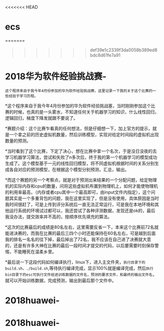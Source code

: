 <<<<<<< HEAD
# ecs
=======
>>>>>>> def39e1c2339f3da0058b389ed8bdc8d61fe7a91
# 2018华为软件经验挑战赛-
    这个程序来自于我今年4月份参加的华为软件经验挑战赛，这里记录一下我的关于这个比赛的一些经验于学习历程。
*这个程序来自于我今年4月份参加的华为软件经验挑战塞，当时刚刚参加这个比赛的时候，也真的是一头雾水，不知道任何关于机器学习的知识，什么线性回归，逻辑回归，梯度下降发就跟不要说了。


*赛题介绍：这个比赛乍看真的任何想法，但是仔细想一下，加上官方的提示，就是一个拿之前的历史虚拟机数量，然后训练模型，实现对给定时间段的虚拟机出现数量的预测。

 
*当时看到了这个比赛，下定了决心，想在比赛中拿一个名次，于是没日没夜的去学习机器学习算法，尝试和失败了n多次后，终于我的第一个机器学习的模型成功生成了。这个模型基于一元的线性回归模型，将不同虚拟机根据时间的关系分别生成各自对应的预测模型，在根据这个模型分别预测，汇总，输出。

 
 
*而这个赛题的另一个考察点，就是对于预测出来结果的一个分配问题，给定物理机的实际内存和cpu的数量，问将这些虚拟机布置到物理机上，如何才能使物理机的利用率最高，（内存或者cpu其中一个最高即可，由input文件内指定），这个问题其实是一个多重背包的问题，我在这里实现了，但是没有使用，具体原因是当时我时间很赶了，可是上传到评分系统后一直无法正常运行，可是我在本地环境和其他运行系统的环境试过都可以，我还尝试了各种评测数据，发现还是ok的，最后我没办法，提交效率并不高的，按顺序优先填充的算法。



*这次的比赛最后的成绩是80名左右，这里需要反省一下，本来这个比赛前72名就能进决赛的，而我在比赛的最后三四个小时还能保持在60名左右，可是越到后面我的排名一名名的往下掉，最后掉出了72名，我不应该在自己进了决赛就大意的，还是有许多大神在比赛的最后一段时间才提交的代码，以后要需要时刻保存警惕，不能睡死在温柔乡里。


*最后说一下这段代码如何编译执行，linux下，进入主文件夹，`执行目录下的build.sh，./build.sh`,等待执行编译完成，显示100%就是编译完成，然后`执行bin目录下的esc可执行文件给进训练数据的文件名，预测的要求文件，和最终的输出文件名`，就可以开始训练数据，完成预测，输出到最后那个文件中。
# 2018huawei-
# 2018huawei-

